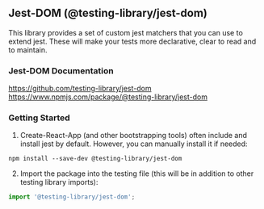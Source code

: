 ## Jest-DOM (@testing-library/jest-dom)
This library provides a set of custom jest matchers that you can use to extend jest. These will make your tests more declarative, clear to read and to maintain. 

### Jest-DOM Documentation
https://github.com/testing-library/jest-dom
https://www.npmjs.com/package/@testing-library/jest-dom

### Getting Started
1. Create-React-App (and other bootstrapping tools) often include and install jest by default. However, you can manually install it if needed:
```shell
npm install --save-dev @testing-library/jest-dom
```

2. Import the package into the testing file (this will be in addition to other testing library imports):
```js
import '@testing-library/jest-dom';
```
